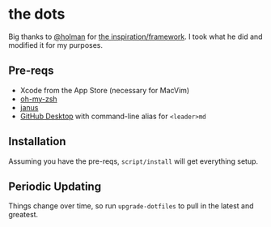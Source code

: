 # the dots

Big thanks to [@holman](https://github.com/holman) for [the
inspiration/framework](https://github.com/holman/dotfiles).  I took what
he did and modified it for my purposes.

## Pre-reqs

- Xcode from the App Store (necessary for MacVim)
- [oh-my-zsh](https://github.com/robbyrussell/oh-my-zsh)
- [janus](https://github.com/carlhuda/janus)
- [GitHub Desktop](https://desktop.github.com/) with command-line alias
  for `<leader>md`

## Installation

Assuming you have the pre-reqs, `script/install` will get everything setup.

## Periodic Updating

Things change over time, so run `upgrade-dotfiles` to pull in the latest
and greatest.
